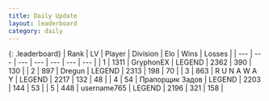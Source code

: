 ```yaml
---
title: Daily Update
layout: leaderboard
category: daily
---
```


{: .leaderboard}
| Rank | LV | Player | Division | Elo | Wins | Losses |
| --- | --- | --- | --- | --- | --- | --- |
| <span data-change="0">1</span> | 1311 | <span title="ID: 315148">GryphonEX</span> | LEGEND | <span data-change="0">2362</span> | <span data-change="16">390</span> | <span data-change="4">130</span> |
| <span data-change="1">2</span> | 897 | <span title="ID: 337810">Dregun</span> | LEGEND | <span data-change="49">2313</span> | <span data-change="15">198</span> | <span data-change="2">70</span> |
| <span data-change="1">3</span> | 863 | <span title="ID: 66144">R U N A W A Y</span> | LEGEND | <span data-change="10">2217</span> | <span data-change="4">132</span> | <span data-change="1">48</span> |
| <span data-change="2">4</span> | 54 | <span title="ID: 612521">Прапорщик Задов</span> | LEGEND | <span data-change="13">2203</span> | <span data-change="1">144</span> | <span data-change="0">53</span> |
| <span data-change="13">5</span> | 448 | <span title="ID: 188640">username765</span> | LEGEND | <span data-change="89">2196</span> | <span data-change="27">321</span> | <span data-change="10">158</span> |